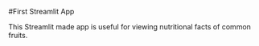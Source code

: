 #First Streamlit App

This Streamlit made app is useful for viewing nutritional facts of common fruits.
